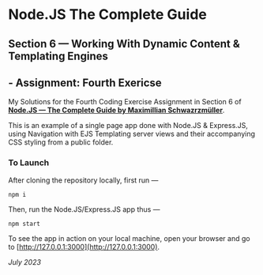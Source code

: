 # Node.JS The Complete Guide

## Section 6 — Working With Dynamic Content & Templating Engines

## - Assignment: Fourth Exericse

My Solutions for the Fourth Coding Exercise Assignment in Section 6 of **[Node.JS — The Complete Guide by Maximillian Schwazrzmüller](https://www.udemy.com/course/nodejs-the-complete-guide/)**.

This is an example of a single page app done with Node.JS & Express.JS, using Navigation with EJS Templating server views and their accompanying CSS styling from a public folder.

### To Launch

After cloning the repository locally, first run —

```
npm i
```

Then, run the Node.JS/Express.JS app thus —

```
npm start
```

To see the app in action on your local machine, open your browser and go to [http://127.0.0.1:3000](http://127.0.0.1:3000).

*July 2023*
